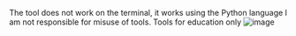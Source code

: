 The tool does not work on the terminal, it works using the Python language
I am not responsible for misuse of tools.
Tools for education only
![image](https://github.com/user-attachments/assets/256d38fd-04d7-4b37-8a6f-09ef6ea61883)

<!--
**TurkyMc/TurkyMc** is a ✨ _special_ ✨ repository because its `README.md` (this file) appears on your GitHub profile.

Here are some ideas to get you started:

- 🔭 I’m currently working on ...
- 🌱 I’m currently learning ...
- 👯 I’m looking to collaborate on ...
- 🤔 I’m looking for help with ...
- 💬 Ask me about ...
- 📫 How to reach me: ...
- 😄 Pronouns: ...
- ⚡ Fun fact: ...
-->
